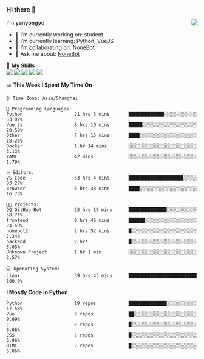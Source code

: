 ### Hi there 👋

<a href="#">
  <img align="right" src="https://github-readme-stats.vercel.app/api?username=yanyongyu&count_private=true&show_icons=true&bg_color=15,f2f7fd,E0EAFC" />
</a>

I'm **yanyongyu**

- 🔭 I’m currently working on: student
- 🌱 I’m currently learning: Python, VueJS
- 👯 I’m collaborating on: [NoneBot](https://github.com/nonebot)
- 💬 Ask me about: [NoneBot](https://github.com/nonebot)

🌟 **My Skills**  
![](https://img.shields.io/badge/-Python-3e74a2?style=flat-square&logo=Python&logoColor=fff)
![](https://img.shields.io/badge/-Vue-4fc08d?style=flat-square&logo=Vue.js&logoColor=fff)
![](https://img.shields.io/badge/-Node.js-339933?style=flat-square&logo=Node.js&logoColor=fff)
![](https://img.shields.io/badge/-Docker-2496ED?style=flat-square&logo=Docker&logoColor=fff)
![](https://img.shields.io/badge/-Linux-000000?style=flat-square&logo=Linux&logoColor=fff)

<!--START_SECTION:waka-->
📊 **This Week I Spent My Time On** 

```text
⌚︎ Time Zone: Asia/Shanghai

💬 Programming Languages: 
Python                   21 hrs 3 mins       █████████████░░░░░░░░░░░░   53.02% 
Vue.js                   8 hrs 10 mins       █████░░░░░░░░░░░░░░░░░░░░   20.59% 
Other                    7 hrs 15 mins       ████░░░░░░░░░░░░░░░░░░░░░   18.26% 
Docker                   1 hr 14 mins        ░░░░░░░░░░░░░░░░░░░░░░░░░   3.13% 
YAML                     42 mins             ░░░░░░░░░░░░░░░░░░░░░░░░░   1.79%

🔥 Editors: 
VS Code                  33 hrs 4 mins       ████████████████████░░░░░   83.27% 
Browser                  6 hrs 38 mins       ████░░░░░░░░░░░░░░░░░░░░░   16.73%

🐱‍💻 Projects: 
QQ-GitHub-Bot            23 hrs 19 mins      ██████████████░░░░░░░░░░░   58.71% 
frontend                 9 hrs 46 mins       ██████░░░░░░░░░░░░░░░░░░░   24.59% 
nonebot2                 2 hrs 52 mins       █░░░░░░░░░░░░░░░░░░░░░░░░   7.24% 
backend                  2 hrs               █░░░░░░░░░░░░░░░░░░░░░░░░   5.05% 
Unknown Project          1 hr 1 min          ░░░░░░░░░░░░░░░░░░░░░░░░░   2.57%

💻 Operating System: 
Linux                    39 hrs 43 mins      █████████████████████████   100.0%

```

**I Mostly Code in Python** 

```text
Python                   19 repos            ██████████████░░░░░░░░░░░   57.58% 
Vue                      3 repos             ██░░░░░░░░░░░░░░░░░░░░░░░   9.09% 
C                        2 repos             █░░░░░░░░░░░░░░░░░░░░░░░░   6.06% 
CSS                      2 repos             █░░░░░░░░░░░░░░░░░░░░░░░░   6.06% 
HTML                     2 repos             █░░░░░░░░░░░░░░░░░░░░░░░░   6.06%

```



<!--END_SECTION:waka-->
